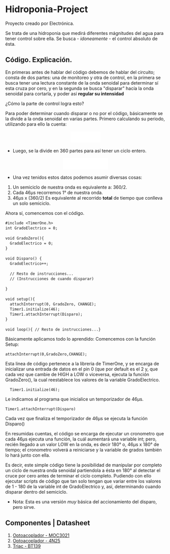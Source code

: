 # Hidroponia-Project

Proyecto creado por Electrónica. 

Se trata de una hidroponia que medirá diferentes mágnitudes del agua para tener  control sobre ella.
Se busca - *idoneamente* - el control absoluto de ésta.

## Código. Explicación.

En primeras antes de hablar del código debemos de hablar del circuito; consta de dos partes: una de monitoreo y otra de control, en la primera se busca tener una lectura constante de la onda senoidal para determinar sí esta cruza por cero, y en la segunda se busca "disparar" hacía la onda senoidal para cortarla, y poder así **regular su intensidad**

¿Cómo la parte de control logra esto?

Para poder determinar cuando disparar o no por el código, básicamente se la divide a la onda senoidal en varias partes.
Primero calculando su periodo, utilizando para ello la cuenta:

<p align="center">
  <img src="./Ref/CalculoUnoUno.png" />
</p>

+ Luego, se la divide en 360 partes para así tener un ciclo entero.

<p align="center">
  <img src="./Ref/CalculoDosDos.png" />
</p>

+ Una vez tenidos estos datos podemos asumir diversas cosas:
 1. Un semiciclo de nuestra onda es equivalente a: 360/2.
 2. Cada 46μs recorremos 1° de nuestra onda.
 3. 46μs x (360/2) Es equivalente al recorrido **total** de tiempo que conlleva un solo semiciclo.

Ahora sí, comencemos con el código. 

    #include <TimerOne.h>
    int GradoElectrico = 0;
    
    void GradoZero(){
      GradoElectrico = 0;
    }

    void Disparo() {
      GradoElectrico++;

      // Resto de instrucciones...
      // (Instrucciones de cuando disparar)
      
    }
    
    void setup(){
      attachInterrupt(0, GradoZero, CHANGE);
      Timer1.initialize(46);
      Timer1.attachInterrupt(Disparo);
    }

    void loop(){ // Resto de instrucciones...}

Básicamente aplicamos todo lo aprendido: 
Comencemos con la función Setup:

    attachInterrupt(0,GradoZero,CHANGE);
      
Esta linea de código pertenece a la libreria de TimerOne, y se encarga de inicializar una entrada de datos en el pin 0 (que por default es el 2 y, que cada vez que cambie de HIGH a LOW o viceversa, ejecuta la función GradoZero(), la cual reestablece los valores de la variable GradoElectrico.

      Timer1.initialize(46);
      
Le indicamos al programa que inicialice un temporizador de 46μs.

    Timer1.attachInterrupt(Disparo)
          
Cada vez que finaliza el temporizador de 46μs se ejecuta la función Disparo()

En resumidas cuentas, el código se encarga de ejecutar un cronometro que cada 46μs ejecuta una función, la cuál aumentará una variable int; pero, recién llegado a un valor LOW en la onda, es decir 180° o, 46μs x 180° de tiempo; el cronometro volverá a reiniciarse y la variable de grados también lo hará junto con ella.


Es decir, este simple código tiene la posibilidad de manipular por completo un ciclo de nuestra onda senoidal partiendola a ésta en 180° al detectar el cruce por cero antes de terminar el ciclo completo. Pudiendo con ello ejecutar scripts de código que tan solo tengan que variar entre los valores de 1 - 180 de la variable int de GradoElectrico y, así, determinando cuando disparar dentro del semiciclo.
- Nota: Esta es una versión *muy* básica del accionamiento del disparo, pero sirve.

## Componentes | Datasheet

1. [Optoacoplador - MOC3021](https://pdf1.alldatasheet.es/datasheet-pdf/view/53870/FAIRCHILD/MOC3021.html)
2. [Optoacoplador - 4N25](https://pdf1.alldatasheet.es/datasheet-pdf/view/158124/VISHAY/4N25.html)
3. [Triac - BT139](https://pdf1.alldatasheet.es/datasheet-pdf/view/16787/PHILIPS/BT139-600.html)